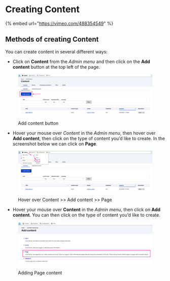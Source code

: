 # Creating Content

{% embed url="https://vimeo.com/488354549" %}

## Methods of creating Content

You can create content in several different ways:

* Click on **Content** from the _Admin menu_ and then click on the **Add content** button at the top left of the page.

<figure><img src="../.gitbook/assets/image (1) (1) (1) (1) (1).png" alt=""><figcaption><p>Add content button</p></figcaption></figure>

* Hover your mouse over _Content_ in the _Admin menu_, then hover over **Add content**, then click on the type of content you’d like to create. In the screenshot below we can click on **Page**.

<figure><img src="../.gitbook/assets/image (2) (1) (1) (1).png" alt=""><figcaption><p>Hover over Content >> Add content >> Page</p></figcaption></figure>

* Hover your mouse over **Content** in the _Admin menu_, then click on **Add content**. You can then click on the type of content you’d like to create.

<figure><img src="../.gitbook/assets/image (3) (1) (1) (1).png" alt=""><figcaption><p>Adding Page content</p></figcaption></figure>
